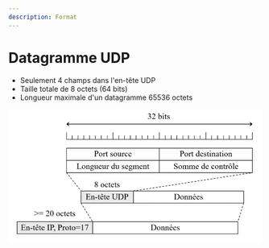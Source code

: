 ```yaml
---
description: Format
---
```


# Datagramme UDP

* Seulement 4 champs dans l'en-tête UDP
* Taille totale de 8 octets \(64 bits\)
* Longueur maximale d'un datagramme 65536 octets

![Encapsulation d&apos;UDP dans un datagramme IP, proto = 17 -&amp;gt; UDP](../../.gitbook/assets/image%20%2888%29.png)

